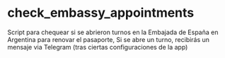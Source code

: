# check_embassy_appointments
Script para chequear si se abrieron turnos en la Embajada de España en Argentina para renovar el pasaporte, Si se abre un turno, recibirás un mensaje via Telegram (tras ciertas configuraciones de la app)
